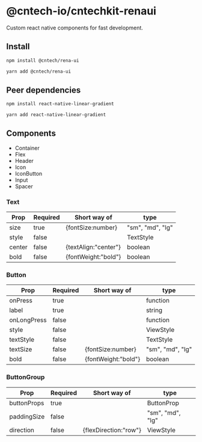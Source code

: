 # @cntech-io/cntechkit-renaui

Custom react native components for fast development.

## Install

```bash
npm install @cntech/rena-ui
```

```bash
yarn add @cntech/rena-ui
```

## Peer dependencies

```bash
npm install react-native-linear-gradient
```

```bash
yarn add react-native-linear-gradient
```

## Components

- Container
- Flex
- Header
- Icon
- IconButton
- Input
- Spacer

### Text

| Prop   | Required | Short way of         | type             |
| ------ | -------- | -------------------- | ---------------- |
| size   | true     | {fontSize:number}    | "sm", "md", "lg" |
| style  | false    |                      | TextStyle        |
| center | false    | {textAlign:"center"} | boolean          |
| bold   | false    | {fontWeight:"bold"}  | boolean          |

### Button

| Prop        | Required | Short way of        | type             |
| ----------- | -------- | ------------------- | ---------------- |
| onPress     | true     |                     | function         |
| label       | true     |                     | string           |
| onLongPress | false    |                     | function         |
| style       | false    |                     | ViewStyle        |
| textStyle   | false    |                     | TextStyle        |
| textSize    | false    | {fontSize:number}   | "sm", "md", "lg" |
| bold        | false    | {fontWeight:"bold"} | boolean          |

### ButtonGroup

| Prop        | Required | Short way of          | type             |
| ----------- | -------- | --------------------- | ---------------- |
| buttonProps | true     |                       | ButtonProp       |
| paddingSize | false    |                       | "sm", "md", "lg" |
| direction   | false    | {flexDirection:"row"} | ViewStyle        |
